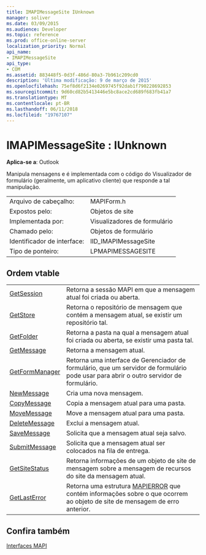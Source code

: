 ```yaml
---
title: IMAPIMessageSite IUnknown
manager: soliver
ms.date: 03/09/2015
ms.audience: Developer
ms.topic: reference
ms.prod: office-online-server
localization_priority: Normal
api_name:
- IMAPIMessageSite
api_type:
- COM
ms.assetid: 883448f5-0d3f-486d-80a3-7b961c209cd0
description: 'Última modificação: 9 de março de 2015'
ms.openlocfilehash: 75ef8d6f2134e0269745f92dab1f790228692853
ms.sourcegitcommit: 9d60cd82b5413446e5bc8ace2cd689f683fb41a7
ms.translationtype: MT
ms.contentlocale: pt-BR
ms.lasthandoff: 06/11/2018
ms.locfileid: "19767107"
---
```

# <a name="imapimessagesite--iunknown"></a>IMAPIMessageSite : IUnknown

  
  
**Aplica-se a**: Outlook 
  
Manipula mensagens e é implementada com o código do Visualizador de formulário (geralmente, um aplicativo cliente) que responde a tal manipulação.
  
|||
|:-----|:-----|
|Arquivo de cabeçalho:  <br/> |MAPIForm.h  <br/> |
|Expostos pelo:  <br/> |Objetos de site  <br/> |
|Implementada por:  <br/> |Visualizadores de formulário  <br/> |
|Chamado pelo:  <br/> |Objetos de formulário  <br/> |
|Identificador de interface:  <br/> |IID_IMAPIMessageSite  <br/> |
|Tipo de ponteiro:  <br/> |LPMAPIMESSAGESITE  <br/> |
   
## <a name="vtable-order"></a>Ordem vtable

|||
|:-----|:-----|
|[GetSession](imapimessagesite-getsession.md) <br/> |Retorna a sessão MAPI em que a mensagem atual foi criada ou aberta.  <br/> |
|[GetStore](imapimessagesite-getstore.md) <br/> |Retorna o repositório de mensagem que contém a mensagem atual, se existir um repositório tal.  <br/> |
|[GetFolder](imapimessagesite-getfolder.md) <br/> |Retorna a pasta na qual a mensagem atual foi criada ou aberta, se existir uma pasta tal.  <br/> |
|[GetMessage](imapimessagesite-getmessage.md) <br/> |Retorna a mensagem atual.  <br/> |
|[GetFormManager](imapimessagesite-getformmanager.md) <br/> |Retorna uma interface de Gerenciador de formulário, que um servidor de formulário pode usar para abrir o outro servidor de formulário.  <br/> |
|[NewMessage](imapimessagesite-newmessage.md) <br/> |Cria uma nova mensagem.  <br/> |
|[CopyMessage](imapimessagesite-copymessage.md) <br/> |Copia a mensagem atual para uma pasta.  <br/> |
|[MoveMessage](imapimessagesite-movemessage.md) <br/> |Move a mensagem atual para uma pasta.  <br/> |
|[DeleteMessage](imapimessagesite-deletemessage.md) <br/> |Exclui a mensagem atual.  <br/> |
|[SaveMessage](imapimessagesite-savemessage.md) <br/> |Solicita que a mensagem atual seja salvo.  <br/> |
|[SubmitMessage](imapimessagesite-submitmessage.md) <br/> |Solicita que a mensagem atual ser colocados na fila de entrega.  <br/> |
|[GetSiteStatus](imapimessagesite-getsitestatus.md) <br/> |Retorna informações de um objeto de site de mensagem sobre a mensagem de recursos do site da mensagem atual.  <br/> |
|[GetLastError](imapimessagesite-getlasterror.md) <br/> |Retorna uma estrutura [MAPIERROR](mapierror.md) que contém informações sobre o que ocorrem ao objeto de site de mensagem de erro anterior.  <br/> |
   
## <a name="see-also"></a>Confira também



[Interfaces MAPI](mapi-interfaces.md)

